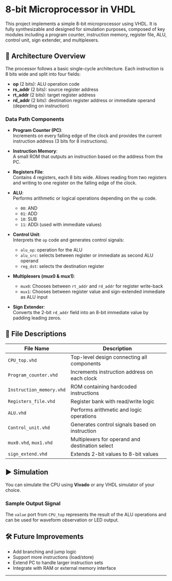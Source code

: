 # 8-bit Microprocessor in VHDL

This project implements a simple 8-bit microprocessor using VHDL. It is fully synthesizable and designed for simulation purposes, composed of key modules including a program counter, instruction memory, register file, ALU, control unit, sign extender, and multiplexers.

## 🧠 Architecture Overview

The processor follows a basic single-cycle architecture. Each instruction is 8 bits wide and split into four fields:
- **op** (2 bits): ALU operation code
- **rs_addr** (2 bits): source register address
- **rt_addr** (2 bits): target register address
- **rd_addr** (2 bits): destination register address or immediate operand (depending on instruction)

### Data Path Components

- **Program Counter (PC)**:  
  Increments on every falling edge of the clock and provides the current instruction address (3 bits for 8 instructions).

- **Instruction Memory**:  
  A small ROM that outputs an instruction based on the address from the PC.

- **Registers File**:  
  Contains 4 registers, each 8 bits wide. Allows reading from two registers and writing to one register on the falling edge of the clock.

- **ALU**:  
  Performs arithmetic or logical operations depending on the `op` code.  
  - `00`: AND  
  - `01`: ADD  
  - `10`: SUB  
  - `11`: ADDi (used with immediate values)

- **Control Unit**:  
  Interprets the `op` code and generates control signals:
  - `alu_op`: operation for the ALU
  - `alu_src`: selects between register or immediate as second ALU operand
  - `reg_dst`: selects the destination register

- **Multiplexers (mux0 & mux1)**:  
  - `mux0`: Chooses between `rt_addr` and `rd_addr` for register write-back  
  - `mux1`: Chooses between register value and sign-extended immediate as ALU input

- **Sign Extender**:  
  Converts the 2-bit `rd_addr` field into an 8-bit immediate value by padding leading zeros.

## 📁 File Descriptions

| File Name              | Description                                      |
|------------------------|--------------------------------------------------|
| `CPU_top.vhd`          | Top-level design connecting all components       |
| `Program_counter.vhd`  | Increments instruction address on each clock     |
| `Instruction_memory.vhd` | ROM containing hardcoded instructions         |
| `Registers_file.vhd`   | Register bank with read/write logic              |
| `ALU.vhd`              | Performs arithmetic and logic operations         |
| `Control_unit.vhd`     | Generates control signals based on instruction   |
| `mux0.vhd`, `mux1.vhd` | Multiplexers for operand and destination select  |
| `sign_extend.vhd`      | Extends 2-bit values to 8-bit values             |

## ▶️ Simulation

You can simulate the CPU using **Vivado** or any VHDL simulator of your choice.

### Sample Output Signal
The `value` port from `CPU_top` represents the result of the ALU operations and can be used for waveform observation or LED output.

## 🛠️ Future Improvements
- Add branching and jump logic
- Support more instructions (load/store)
- Extend PC to handle larger instruction sets
- Integrate with RAM or external memory interface

---

